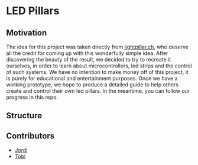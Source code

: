 # LED Pillars

## Motivation
The idea for this project was taken directly from [lightpillar.ch](https://lightpillar.ch/), who deserve all the credit for coming up with this wonderfully simple idea. After discovering the beauty of the result, we decided to try to recreate it ourselves, in order to learn about microcontrollers, led strips and the control of such systems. We have no intention to make money off of this project, it is purely for educational and entertainment purposes. Once we have a working prototype, we hope to produce a detailed guide to help others create and control their own led pillars. In the meantime, you can follow our progress in this repo.

## Structure


## Contributors
- [Jordi](https://github.com/c-jordi)
- [Tobi](#)